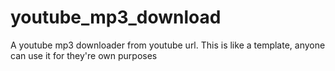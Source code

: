 # youtube_mp3_download
A youtube mp3 downloader from youtube url.
This is like a template, anyone can use it for they're own purposes
